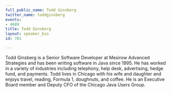 ```yaml
---
full_public_name: Todd Ginsberg
twitter_name: toddginsberg
events:
- 4689
title: Todd Ginsberg
layout: speaker_bio
id: 701

---
```

Todd Ginsberg is a Senior Software Developer at Mesirow Advanced Strategies and has been writing software in Java since 1995. He has worked in a variety of industries including telephony, help desk, advertising, hedge fund, and payments. Todd lives in Chicago with his wife and daughter and enjoys travel, reading, Formula 1, doughnuts, and coffee. He is an Executive Board member and Deputy CFO of the Chicago Java Users Group.